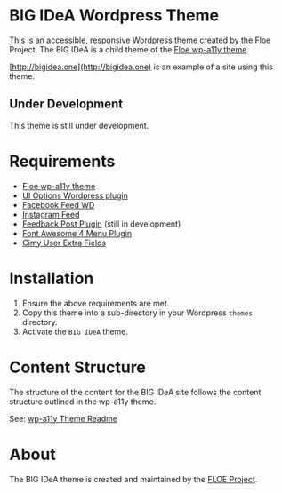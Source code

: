 # BIG IDeA Wordpress Theme

This is an accessible, responsive Wordpress theme created by the Floe Project. The BIG IDeA is a child theme of the [Floe wp-a11y theme](https://github.com/jhung/wp-a11y-theme/).

[http://bigidea.one](http://bigidea.one) is an example of a site using this theme.

## Under Development

This theme is still under development.

# Requirements

* [Floe wp-a11y theme](https://github.com/jhung/wp-a11y-theme/)
* [UI Options Wordpress plugin](https://github.com/fluid-project/uio-wordpress-plugin)
* [Facebook Feed WD](https://wordpress.org/plugins/wd-facebook-feed/)
* [Instagram Feed](https://wordpress.org/plugins/instagram-feed/)
* [Feedback Post Plugin](https://github.com/jhung/feedback-post-plugin/tree/v0-0-1) (still in development)
* [Font Awesome 4 Menu Plugin](https://wordpress.org/plugins/font-awesome-4-menus/)
* [Cimy User Extra Fields](https://wordpress.org/plugins/cimy-user-extra-fields/)

# Installation

1. Ensure the above requirements are met.
2. Copy this theme into a sub-directory in your Wordpress `themes` directory.
3. Activate the `BIG IDeA` theme.

# Content Structure

The structure of the content for the BIG IDeA site follows the content structure outlined in the wp-a11y theme.

See: [wp-a11y Theme Readme](https://github.com/jhung/wp-a11y-theme/blob/foundation/README.md)

# About

The BIG IDeA theme is created and maintained by the [FLOE Project](http://www.floeproject.org/).
